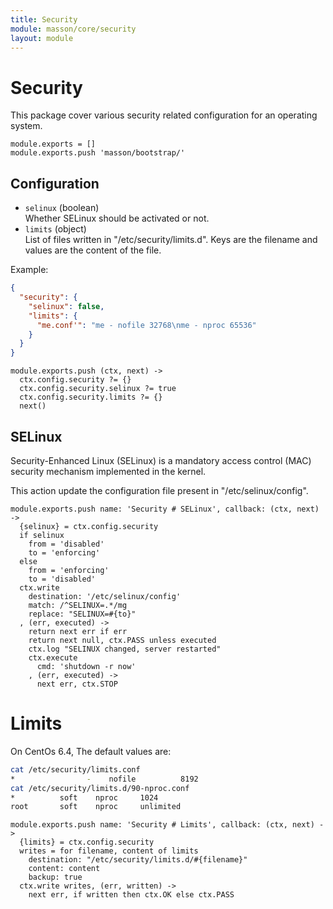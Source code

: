 ```yaml
---
title: Security
module: masson/core/security
layout: module
---
```


# Security

This package cover various security related configuration for an operating
system.

    module.exports = []
    module.exports.push 'masson/bootstrap/'

## Configuration

*   `selinux` (boolean)   
    Whether SELinux should be activated or not.   
*   `limits` (object)   
    List of files written in "/etc/security/limits.d". Keys are the filename
    and values are the content of the file.

Example:

```json
{
  "security": {
    "selinux": false,
    "limits": {
      "me.conf'": "me - nofile 32768\nme - nproc 65536"
    }
  }
}
```

    module.exports.push (ctx, next) ->
      ctx.config.security ?= {}
      ctx.config.security.selinux ?= true
      ctx.config.security.limits ?= {}
      next()

## SELinux

Security-Enhanced Linux (SELinux) is a mandatory access control (MAC) security 
mechanism implemented in the kernel.

This action update the configuration file present in "/etc/selinux/config".

    module.exports.push name: 'Security # SELinux', callback: (ctx, next) ->
      {selinux} = ctx.config.security
      if selinux
        from = 'disabled'
        to = 'enforcing'
      else
        from = 'enforcing'
        to = 'disabled'
      ctx.write
        destination: '/etc/selinux/config'
        match: /^SELINUX=.*/mg
        replace: "SELINUX=#{to}"
      , (err, executed) ->
        return next err if err
        return next null, ctx.PASS unless executed
        ctx.log "SELINUX changed, server restarted"
        ctx.execute
          cmd: 'shutdown -r now'
        , (err, executed) ->
          next err, ctx.STOP

# Limits

On CentOs 6.4, The default values are:

```bash
cat /etc/security/limits.conf
*                -    nofile          8192
cat /etc/security/limits.d/90-nproc.conf
*          soft    nproc     1024
root       soft    nproc     unlimited
```

    module.exports.push name: 'Security # Limits', callback: (ctx, next) ->
      {limits} = ctx.config.security
      writes = for filename, content of limits
        destination: "/etc/security/limits.d/#{filename}"
        content: content
        backup: true
      ctx.write writes, (err, written) ->
        next err, if written then ctx.OK else ctx.PASS





